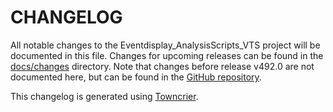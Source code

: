 # CHANGELOG

All notable changes to the Eventdisplay_AnalysisScripts_VTS project will be documented in this file.
Changes for upcoming releases can be found in the [docs/changes](docs/changes) directory.
Note that changes before release v492.0 are not documented here, but can be found in the
[GitHub repository](https://github.com/VERITAS-Observatory/Eventdisplay_AnalysisScripts_VTS/releases).

This changelog is generated using [Towncrier](https://towncrier.readthedocs.io/).

<!-- towncrier release notes start -->
